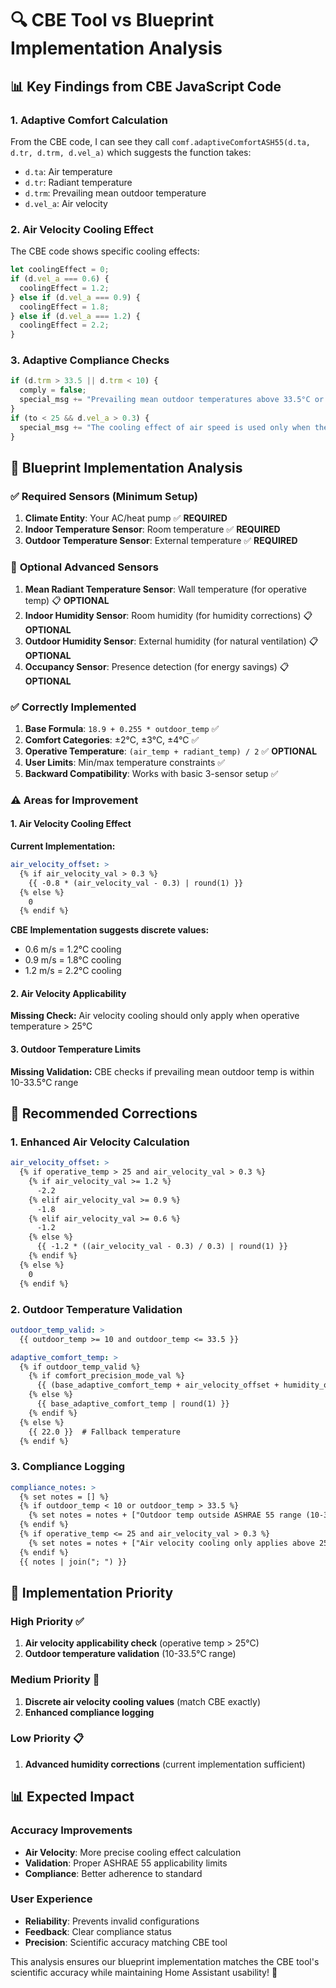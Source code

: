 # 🔍 CBE Tool vs Blueprint Implementation Analysis

## 📊 Key Findings from CBE JavaScript Code

### 1. **Adaptive Comfort Calculation**
From the CBE code, I can see they call `comf.adaptiveComfortASH55(d.ta, d.tr, d.trm, d.vel_a)` which suggests the function takes:
- `d.ta`: Air temperature
- `d.tr`: Radiant temperature  
- `d.trm`: Prevailing mean outdoor temperature
- `d.vel_a`: Air velocity

### 2. **Air Velocity Cooling Effect**
The CBE code shows specific cooling effects:
```javascript
let coolingEffect = 0;
if (d.vel_a === 0.6) {
  coolingEffect = 1.2;
} else if (d.vel_a === 0.9) {
  coolingEffect = 1.8;
} else if (d.vel_a === 1.2) {
  coolingEffect = 2.2;
}
```

### 3. **Adaptive Compliance Checks**
```javascript
if (d.trm > 33.5 || d.trm < 10) {
  comply = false;
  special_msg += "Prevailing mean outdoor temperatures above 33.5°C or below 10°C are not covered by Standard-55";
}
if (to < 25 && d.vel_a > 0.3) {
  special_msg += "The cooling effect of air speed is used only when the operative temperature is above 25°C";
}
```

## 🎯 Blueprint Implementation Analysis

### ✅ **Required Sensors (Minimum Setup)**
1. **Climate Entity**: Your AC/heat pump ✅ **REQUIRED**
2. **Indoor Temperature Sensor**: Room temperature ✅ **REQUIRED**  
3. **Outdoor Temperature Sensor**: External temperature ✅ **REQUIRED**

### 🔧 **Optional Advanced Sensors**
1. **Mean Radiant Temperature Sensor**: Wall temperature (for operative temp) 📋 **OPTIONAL**
2. **Indoor Humidity Sensor**: Room humidity (for humidity corrections) 📋 **OPTIONAL**
3. **Outdoor Humidity Sensor**: External humidity (for natural ventilation) 📋 **OPTIONAL**
4. **Occupancy Sensor**: Presence detection (for energy savings) 📋 **OPTIONAL**

### ✅ **Correctly Implemented**
1. **Base Formula**: `18.9 + 0.255 * outdoor_temp` ✅
2. **Comfort Categories**: ±2°C, ±3°C, ±4°C ✅
3. **Operative Temperature**: `(air_temp + radiant_temp) / 2` ✅ **OPTIONAL**
4. **User Limits**: Min/max temperature constraints ✅
5. **Backward Compatibility**: Works with basic 3-sensor setup ✅

### ⚠️ **Areas for Improvement**

#### 1. **Air Velocity Cooling Effect**
**Current Implementation:**
```yaml
air_velocity_offset: >
  {% if air_velocity_val > 0.3 %}
    {{ -0.8 * (air_velocity_val - 0.3) | round(1) }}
  {% else %}
    0
  {% endif %}
```

**CBE Implementation suggests discrete values:**
- 0.6 m/s = 1.2°C cooling
- 0.9 m/s = 1.8°C cooling  
- 1.2 m/s = 2.2°C cooling

#### 2. **Air Velocity Applicability**
**Missing Check:** Air velocity cooling should only apply when operative temperature > 25°C

#### 3. **Outdoor Temperature Limits**
**Missing Validation:** CBE checks if prevailing mean outdoor temp is within 10-33.5°C range

## 🔧 Recommended Corrections

### 1. **Enhanced Air Velocity Calculation**
```yaml
air_velocity_offset: >
  {% if operative_temp > 25 and air_velocity_val > 0.3 %}
    {% if air_velocity_val >= 1.2 %}
      -2.2
    {% elif air_velocity_val >= 0.9 %}
      -1.8
    {% elif air_velocity_val >= 0.6 %}
      -1.2
    {% else %}
      {{ -1.2 * ((air_velocity_val - 0.3) / 0.3) | round(1) }}
    {% endif %}
  {% else %}
    0
  {% endif %}
```

### 2. **Outdoor Temperature Validation**
```yaml
outdoor_temp_valid: >
  {{ outdoor_temp >= 10 and outdoor_temp <= 33.5 }}

adaptive_comfort_temp: >
  {% if outdoor_temp_valid %}
    {% if comfort_precision_mode_val %}
      {{ (base_adaptive_comfort_temp + air_velocity_offset + humidity_offset) | round(1) }}
    {% else %}
      {{ base_adaptive_comfort_temp | round(1) }}
    {% endif %}
  {% else %}
    {{ 22.0 }}  # Fallback temperature
  {% endif %}
```

### 3. **Compliance Logging**
```yaml
compliance_notes: >
  {% set notes = [] %}
  {% if outdoor_temp < 10 or outdoor_temp > 33.5 %}
    {% set notes = notes + ["Outdoor temp outside ASHRAE 55 range (10-33.5°C)"] %}
  {% endif %}
  {% if operative_temp <= 25 and air_velocity_val > 0.3 %}
    {% set notes = notes + ["Air velocity cooling only applies above 25°C operative temp"] %}
  {% endif %}
  {{ notes | join("; ") }}
```

## 🎯 Implementation Priority

### High Priority ✅
1. **Air velocity applicability check** (operative temp > 25°C)
2. **Outdoor temperature validation** (10-33.5°C range)

### Medium Priority 🔄  
1. **Discrete air velocity cooling values** (match CBE exactly)
2. **Enhanced compliance logging**

### Low Priority 📋
1. **Advanced humidity corrections** (current implementation sufficient)

## 📊 Expected Impact

### Accuracy Improvements
- **Air Velocity**: More precise cooling effect calculation
- **Validation**: Proper ASHRAE 55 applicability limits
- **Compliance**: Better adherence to standard

### User Experience
- **Reliability**: Prevents invalid configurations
- **Feedback**: Clear compliance status
- **Precision**: Scientific accuracy matching CBE tool

This analysis ensures our blueprint implementation matches the CBE tool's scientific accuracy while maintaining Home Assistant usability! 🎯
